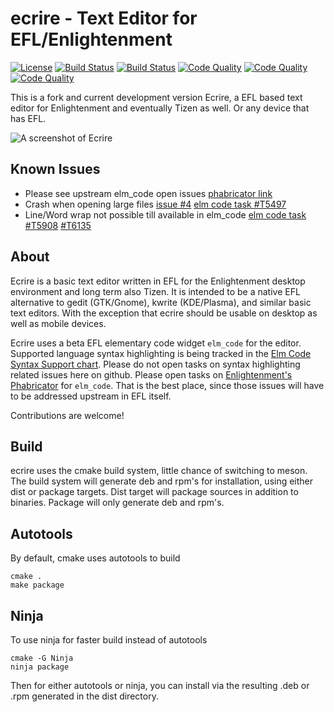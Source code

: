 # ecrire - Text Editor for EFL/Enlightenment
[![License](http://img.shields.io/badge/license-GPLv3-blue.svg?colorB=9977bb&style=plastic)](https://github.com/Obsidian-StudiosInc/ecrire/blob/master/LICENSE)
[![Build Status](https://img.shields.io/travis/Obsidian-StudiosInc/ecrire/master.svg?colorA=9977bb&style=plastic)](https://travis-ci.org/Obsidian-StudiosInc/ecrire)
[![Build Status](https://img.shields.io/shippable/58fa9a131fb3ec0700df16e5/master.svg?colorA=9977bb&style=plastic)](https://app.shippable.com/projects/58fa9a131fb3ec0700df16e5/)
[![Code Quality](https://img.shields.io/codacy/grade/a5862b17ec0a4ef98d4889763d73f5a3.svg?colorA=9977bb&style=plastic)](https://app.codacy.com/app/Obsidian-StudioInc/ecrire)
[![Code Quality](https://img.shields.io/coverity/scan/12512.svg?colorA=9977bb&style=plastic)](https://scan.coverity.com/projects/obsidian-studiosinc-ecrire)
[![Code Quality](https://sonarcloud.io/api/project_badges/measure?project=ecrire&metric=alert_status)](https://sonarcloud.io/dashboard?id=ecrire)


This is a fork and current development version Ecrire, a EFL based text 
editor for Enlightenment and eventually Tizen as well. Or any device 
that has EFL.

![A screenshot of Ecrire](https://user-images.githubusercontent.com/12835340/45193472-2686d880-b21c-11e8-9dde-7ed2e2296103.jpg)

## Known Issues
- Please see upstream elm_code open issues
[phabricator link](https://phab.enlightenment.org/search/query/HfMVBntcnXQF/)
- Crash when opening large files
[issue #4](https://github.com/Obsidian-StudiosInc/ecrire/issues/4)
[elm code task #T5497](https://phab.enlightenment.org/T5497)
- Line/Word wrap not possible till available in elm_code [elm code task #T5908](https://phab.enlightenment.org/T5908) [#T6135](https://phab.enlightenment.org/T6135)

## About
Ecrire is a basic text editor written in EFL for the Enlightenment 
desktop environment and long term also Tizen. It is intended to be a 
native EFL alternative to gedit (GTK/Gnome), kwrite (KDE/Plasma), and 
similar basic text editors. With the exception that ecrire should be 
usable on desktop as well as mobile devices.

Ecrire uses a beta EFL elementary code widget ```elm_code``` for the editor. 
Supported language syntax highlighting is being tracked in the 
[Elm Code Syntax Support chart](https://phab.enlightenment.org/w/elm_code/syntax_support/). 
Please do not open tasks on syntax highlighting related issues here on github. 
Please open tasks on 
[Enlightenment's Phabricator](https://phab.enlightenment.org/) 
for ```elm_code```. That is the best place, since those issues will have to be 
addressed upstream in EFL itself.

Contributions are welcome!

## Build
ecrire uses the cmake build system, little chance of switching to meson. 
The build system will generate deb and rpm's for installation, using 
either dist or package targets. Dist target will package sources in 
addition to binaries. Package will only generate deb and rpm's.

## Autotools
By default, cmake uses autotools to build

```
cmake .
make package
```

## Ninja
To use ninja for faster build instead of autotools
```
cmake -G Ninja
ninja package
```

Then for either autotools or ninja, you can install via the resulting 
.deb or .rpm generated in the dist directory.
